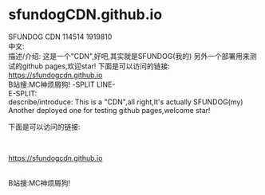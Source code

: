 # sfundogCDN.github.io
SFUNDOG CDN 114514 1919810
<br/>
中文:
<br/>
描述/介绍:
这是一个"CDN",好吧,其实就是SFUNDOG(我的)
另外一个部署用来测试的github pages,欢迎star!
下面是可以访问的链接:
<br/>
https://sfundogcdn.github.io
<br/>
B站搜:MC神烦屑狗!
-SPLIT LINE-
<br/>
E-SPLIT:
<br/>
describe/introduce:
This is a "CDN",all right,It's actually SFUNDOG(my)
Another deployed one for testing github pages,welcome star!

下面是可以访问的链接:

<br/>

https://sfundogcdn.github.io

<br/>
B站搜:MC神烦屑狗!
